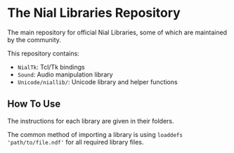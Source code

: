 # The Nial Libraries Repository

The main repository for official Nial Libraries, some of which are maintained by the community.

This repository contains:
- `NialTk`: Tcl/Tk bindings
- `Sound`: Audio manipulation library
- `Unicode/niallib/`: Unicode library and helper functions

## How To Use
The instructions for each library are given in their folders.

The common method of importing a library is using `loaddefs 'path/to/file.ndf'` for all required library files.

